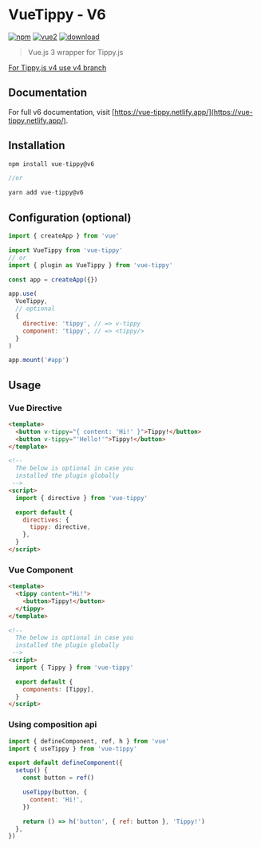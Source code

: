 # VueTippy - V6

[![npm](https://img.shields.io/npm/v/vue-tippy/next.svg)](https://www.npmjs.com/package/vue-tippy) [![vue2](https://img.shields.io/badge/vue-3.x-brightgreen.svg)](https://vuejs.org/) [![download](https://img.shields.io/npm/dt/vue-tippy.svg)](https://www.npmjs.com/package/vue-tippy)

> Vue.js 3 wrapper for Tippy.js

<aside class="notice">
<a href="https://github.com/KABBOUCHI/vue-tippy/tree/v4">For Tippy.js v4 use v4 branch</a>
</aside>


## Documentation

For full v6 documentation, visit [https://vue-tippy.netlify.app/](https://vue-tippy.netlify.app/).

## Installation

```js
npm install vue-tippy@v6

//or

yarn add vue-tippy@v6
```

## Configuration (optional)

```js
import { createApp } from 'vue'

import VueTippy from 'vue-tippy'
// or
import { plugin as VueTippy } from 'vue-tippy'

const app = createApp({})

app.use(
  VueTippy,
  // optional
  {
    directive: 'tippy', // => v-tippy
    component: 'tippy', // => <tippy/>
  }
)

app.mount('#app')
```

## Usage

### Vue Directive

```html
<template>
  <button v-tippy="{ content: 'Hi!' }">Tippy!</button>
  <button v-tippy="'Hello!'">Tippy!</button>
</template>

<!-- 
  The below is optional in case you 
  installed the plugin globally
 -->
<script>
  import { directive } from 'vue-tippy'

  export default {
    directives: {
      tippy: directive,
    },
  }
</script>
```

### Vue Component

```html
<template>
  <tippy content="Hi!">
    <button>Tippy!</button>
  </tippy>
</template>

<!-- 
  The below is optional in case you 
  installed the plugin globally
 -->
<script>
  import { Tippy } from 'vue-tippy'

  export default {
    components: [Tippy],
  }
</script>
```

### Using composition api

```js
import { defineComponent, ref, h } from 'vue'
import { useTippy } from 'vue-tippy'

export default defineComponent({
  setup() {
    const button = ref()

    useTippy(button, {
      content: 'Hi!',
    })

    return () => h('button', { ref: button }, 'Tippy!')
  },
})
```
